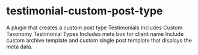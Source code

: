 testimonial-custom-post-type
============================

A plugin that creates a custom post type Testimonials
Includes Custom Taxonomy Testimonial Types
Includes meta box for client name
Include custom archive template and custom single post template that displays the meta data.
